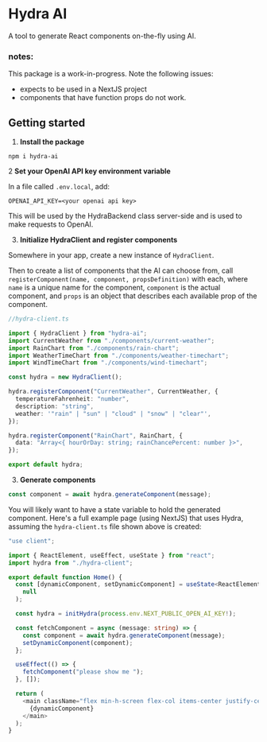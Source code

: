 # Hydra AI

A tool to generate React components on-the-fly using AI.

### notes:

This package is a work-in-progress. Note the following issues:

- expects to be used in a NextJS project
- components that have function props do not work.

## Getting started

1. **Install the package**

```shell
npm i hydra-ai
```

2 **Set your OpenAI API key environment variable**

In a file called `.env.local`, add:

```
OPENAI_API_KEY=<your openai api key>
```

This will be used by the HydraBackend class server-side and is used to make requests to OpenAI.

3. **Initialize HydraClient and register components**

Somewhere in your app, create a new instance of `HydraClient`.

Then to create a list of components that the AI can choose from, call `registerComponent(name, component, propsDefinition)` with each, where `name` is a unique name for the component, `component` is the actual component, and `props` is an object that describes each available prop of the component.

```typescript
//hydra-client.ts

import { HydraClient } from "hydra-ai";
import CurrentWeather from "./components/current-weather";
import RainChart from "./components/rain-chart";
import WeatherTimeChart from "./components/weather-timechart";
import WindTimeChart from "./components/wind-timechart";

const hydra = new HydraClient();

hydra.registerComponent("CurrentWeather", CurrentWeather, {
  temperatureFahrenheit: "number",
  description: "string",
  weather: '"rain" | "sun" | "cloud" | "snow" | "clear"',
});

hydra.registerComponent("RainChart", RainChart, {
  data: "Array<{ hourOrDay: string; rainChancePercent: number }>",
});

export default hydra;
```

3. **Generate components**

```typescript
const component = await hydra.generateComponent(message);
```

You will likely want to have a state variable to hold the generated component. Here's a full example page (using NextJS) that uses Hydra, assuming the `hydra-client.ts` file shown above is created:

```typescript
"use client";

import { ReactElement, useEffect, useState } from "react";
import hydra from "./hydra-client";

export default function Home() {
  const [dynamicComponent, setDynamicComponent] = useState<ReactElement | null>(
    null
  );

  const hydra = initHydra(process.env.NEXT_PUBLIC_OPEN_AI_KEY!);

  const fetchComponent = async (message: string) => {
    const component = await hydra.generateComponent(message);
    setDynamicComponent(component);
  };

  useEffect(() => {
    fetchComponent("please show me ");
  }, []);

  return (
    <main className="flex min-h-screen flex-col items-center justify-center">
      {dynamicComponent}
    </main>
  );
}
```
